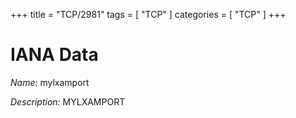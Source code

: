 +++
title = "TCP/2981"
tags = [ "TCP" ]
categories = [ "TCP" ]
+++

# IANA Data

_Name:_ mylxamport

_Description:_ MYLXAMPORT

